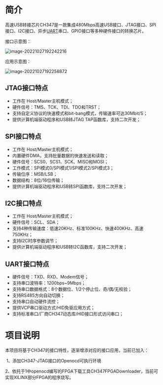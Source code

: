 # 简介

​	   高速USB转接芯片CH347是一款集成480Mbps高速USB接口、JTAG接口、SPI接口、I2C接口、异步[UART](https://so.csdn.net/so/search?q=UART&spm=1001.2101.3001.7020)串口、GPIO接口等多种硬件接口的转换芯片。

接口示意图：

![image-20221027192242216](README.assets/image-20221027192242216.png)

应用示意图：

![image-20221027192258872](README.assets/image-20221027192258872.png)

## JTAG接口特点

- 工作在 Host/Master主机模式；
- 硬件信号：TMS、TCK、TDI、TDO和TRST；
- 支持自定义协议的快速模式和bit-bang模式，传输速率可达30Mbit/S；
- 提供计算机端驱动程序和USB转JTAG TAP函数库，支持二次开发；

## SPI接口特点

- 工作在 Host/Master主机模式；
- 内置硬件DMA，支持批量数据的快速发送和读取；
- 硬件信号：SCS0、SCS1、SCK、MISO和MOSI；
- 工作模式：SPI模式0/SPI模式1/SPI模式2/SPI模式3；
- 传输位序：MSB/LSB；
- 数据结构：8位/16位传输；
- 提供计算机端驱动程序和USB转SPI函数库，支持二次开发；

## I2C接口特点

- 工作在 Host/Master主机模式；
- 硬件信号：SCL、SDA；
- 支持4种传输速度：低速20KHz、标准100KHz、快速400KHz、高速750KHz；
- 支持I2C时序参数调节；
- 提供计算机端驱动程序和USB转I2C函数库，支持二次开发；

## UART接口特点

- 硬件信号：TXD、RXD、Modem信号；
- 支持串口波特率：1200bps~9Mbps；
- 支持串口数据格式：8个数据位、1/2个停止位、奇/偶/无校验；
- 支持RS485方向自动切换；
- 支持串口自动硬件流控；
- 提供VCP串口驱动方式/HID免驱应用方式；
- 支持标准串口/厂商CH347动态库/HID接口形式访问串口；

# 项目说明

​    本项目将基于CH347的接口特性，逐渐增添对应的接口应用，当前已加入：

​	1、添加CH347-JTAG接口的Openocd可执行环境

​	2、依托于1中openocd编写的FPGA下载工具CH347FPGADownloader，当前可实现XILINX部分FPGA的程序烧写。